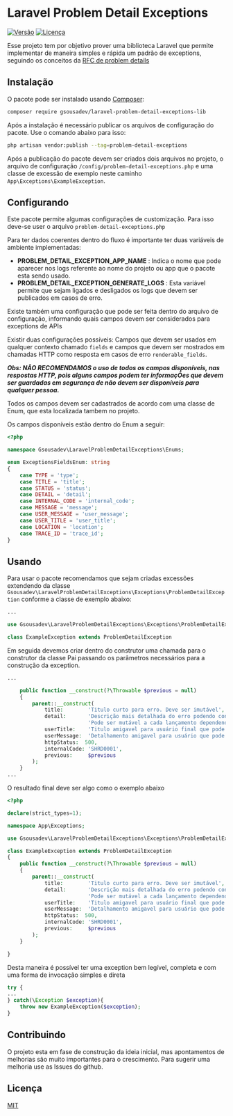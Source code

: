 # Laravel Problem Detail Exceptions

[![Versão](https://img.shields.io/badge/vers%C3%A3o-0.1.0-beta)](https://github.com/seu-usuario/sua-lib/releases)
[![Licença](https://img.shields.io/badge/licen%C3%A7a-MIT-green)](https://opensource.org/licenses/MIT)

Esse projeto tem por objetivo prover uma biblioteca Laravel que permite implementar de maneira simples e rápida um padrão de exceptions, seguindo os conceitos da [RFC de problem details](https://datatracker.ietf.org/doc/html/rfc7807)

## Instalação

O pacote pode ser instalado usando [Composer](https://getcomposer.org/):

```bash
composer require gsousadev/laravel-problem-detail-exceptions-lib
```

Após a instalação é necessário publicar os arquivos de configuração do pacote. Use o comando abaixo para isso:

```bash
php artisan vendor:publish --tag=problem-detail-exceptions
```

Após a publicação do pacote devem ser criados dois arquivos no projeto, o arquivo de configuração `/config/problem-detail-exceptions.php` e uma classe de excessão de exemplo neste caminho `App\Exceptions\ExampleException`.

## Configurando

Este pacote permite algumas configurações de customização. Para isso deve-se user o arquivo ```problem-detail-exceptions.php```

Para ter dados coerentes dentro do fluxo é importante ter duas variáveis de ambiente implementadas:
- **PROBLEM_DETAIL_EXCEPTION_APP_NAME** : Indica o nome que pode aparecer nos logs referente ao nome do projeto ou app que o pacote esta sendo usado.
- **PROBLEM_DETAIL_EXCEPTION_GENERATE_LOGS** : Esta variável permite que sejam ligados e desligados os logs que devem ser publicados em casos de erro.

Existe também uma configuração que pode ser feita dentro do arquivo de configuração, informando quais campos devem ser considerados para exceptions de APIs

Existir duas configurações possíveis: Campos que devem ser usados em qualquer contexto chamado `fields` e campos que devem ser mostrados em chamadas HTTP como resposta em casos de erro `renderable_fields`.

***Obs: NÃO RECOMENDAMOS o uso de todos os campos disponíveis, nas respostas HTTP, pois alguns campos podem ter informaçÕes que devem ser guardadas em segurança de não devem ser disponíveis para qualquer pessoa.***

Todos os campos devem ser cadastrados de acordo com uma classe de Enum, que esta localizada tambem no projeto.

Os campos disponíveis estão dentro do Enum a seguir:

```php
<?php

namespace Gsousadev\LaravelProblemDetailExceptions\Enums;

enum ExceptionsFieldsEnum: string
{
    case TYPE = 'type';
    case TITLE = 'title';
    case STATUS = 'status';
    case DETAIL = 'detail';
    case INTERNAL_CODE = 'internal_code';
    case MESSAGE = 'message';
    case USER_MESSAGE = 'user_message';
    case USER_TITLE = 'user_title';
    case LOCATION = 'location';
    case TRACE_ID = 'trace_id';
}

```


## Usando

Para usar o pacote recomendamos que sejam criadas excessões extendendo da classe `Gsousadev\LaravelProblemDetailExceptions\Exceptions\ProblemDetailException` conforme a classe de exemplo abaixo:

```php
...

use Gsousadev\LaravelProblemDetailExceptions\Exceptions\ProblemDetailException;

class ExampleException extends ProblemDetailException
```

Em seguida devemos criar dentro do construtor uma chamada para o construtor da classe Pai passando os parâmetros necessários para a construção da exception.

```php
...

    public function __construct(?\Throwable $previous = null)
    {
        parent::__construct(
            title:        'Titulo curto para erro. Deve ser imutável',
            detail:       'Descrição mais detalhada do erro podendo conter variaveis dinâmicas.' .
                          'Pode ser mutável a cada lançamento dependendo do contexto',
            userTitle:    'Titulo amigavel para usuário final que pode ver o erro',
            userMessage:  'Detalhamento amigavel para usuário que pode ver o erro',
            httpStatus:  500,
            internalCode: 'SHRD0001',
            previous:     $previous
        );
    }
...

```

O resultado final deve ser algo como o exemplo abaixo

```php
<?php

declare(strict_types=1);

namespace App\Exceptions;

use Gsousadev\LaravelProblemDetailExceptions\Exceptions\ProblemDetailException;

class ExampleException extends ProblemDetailException
{
    public function __construct(?\Throwable $previous = null)
    {
        parent::__construct(
            title:        'Titulo curto para erro. Deve ser imutável',
            detail:       'Descrição mais detalhada do erro podendo conter variaveis dinâmicas.' .
                          'Pode ser mutável a cada lançamento dependendo do contexto',
            userTitle:    'Titulo amigavel para usuário final que pode ver o erro',
            userMessage:  'Detalhamento amigavel para usuário que pode ver o erro',
            httpStatus:  500,
            internalCode: 'SHRD0001',
            previous:     $previous
        );
    }

}

```

Desta maneira é possível ter uma exception bem legível, completa e com uma forma de invocação simples e direta


```php
try {
...
} catch(\Exception $exception){
    throw new ExampleException($exception);
}
```

## Contribuindo

O projeto esta em fase de construção da ideia inicial, mas apontamentos de melhorias são muito importantes para o 
crescimento. Para sugerir uma melhoria use as Issues do github.

## Licença

[MIT](https://choosealicense.com/licenses/mit/)
